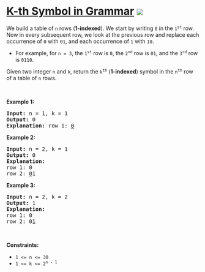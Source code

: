 
# [K-th Symbol in Grammar](https://leetcode.com/problems/k-th-symbol-in-grammar) ![](https://img.shields.io/badge/Medium-orange)

<p>We build a table of <code>n</code> rows (<strong>1-indexed</strong>). We start by writing <code>0</code> in the <code>1<sup>st</sup></code> row. Now in every subsequent row, we look at the previous row and replace each occurrence of <code>0</code> with <code>01</code>, and each occurrence of <code>1</code> with <code>10</code>.</p>

<ul>
	<li>For example, for <code>n = 3</code>, the <code>1<sup>st</sup></code> row is <code>0</code>, the <code>2<sup>nd</sup></code> row is <code>01</code>, and the <code>3<sup>rd</sup></code> row is <code>0110</code>.</li>
</ul>

<p>Given two integer <code>n</code> and <code>k</code>, return the <code>k<sup>th</sup></code> (<strong>1-indexed</strong>) symbol in the <code>n<sup>th</sup></code> row of a table of <code>n</code> rows.</p>

<p>&nbsp;</p>
<p><strong class="example">Example 1:</strong></p>

<pre>
<strong>Input:</strong> n = 1, k = 1
<strong>Output:</strong> 0
<strong>Explanation:</strong> row 1: <u>0</u>
</pre>

<p><strong class="example">Example 2:</strong></p>

<pre>
<strong>Input:</strong> n = 2, k = 1
<strong>Output:</strong> 0
<strong>Explanation:</strong> 
row 1: 0
row 2: <u>0</u>1
</pre>

<p><strong class="example">Example 3:</strong></p>

<pre>
<strong>Input:</strong> n = 2, k = 2
<strong>Output:</strong> 1
<strong>Explanation:</strong> 
row 1: 0
row 2: 0<u>1</u>
</pre>

<p>&nbsp;</p>
<p><strong>Constraints:</strong></p>

<ul>
	<li><code>1 &lt;= n &lt;= 30</code></li>
	<li><code>1 &lt;= k &lt;= 2<sup>n - 1</sup></code></li>
</ul>

        